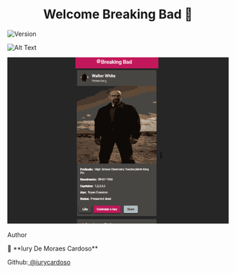 <h1 align="center">Welcome Breaking Bad 👋</h1>
                    <p>
                        <img alt="Version"
                            src="https://img.shields.io/badge/version-1.0.0-blue.svg?cacheSeconds=2592000" />
                    </p>


![Alt Text](https://github.com/iurycardoso/breakingbad/blob/master/breaking-bad/src/assets/bb.gif)


![Alt Text](https://github.com/iurycardoso/breakingbad/blob/master/breaking-bad/src/assets/mbb.gif)


 <p>Author</p>

<p>👤 **Iury De Moraes Cardoso**</p>

<p>Github:<a href="https://github.com/iurycardoso"> @iurycardoso</a></p>
